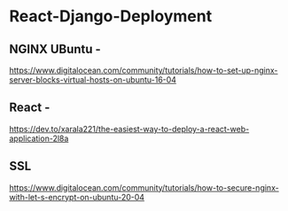 # React-Django-Deployment

## NGINX UBuntu -
https://www.digitalocean.com/community/tutorials/how-to-set-up-nginx-server-blocks-virtual-hosts-on-ubuntu-16-04

## React -
https://dev.to/xarala221/the-easiest-way-to-deploy-a-react-web-application-2l8a

## SSL 
https://www.digitalocean.com/community/tutorials/how-to-secure-nginx-with-let-s-encrypt-on-ubuntu-20-04


